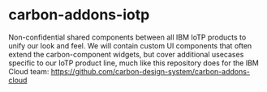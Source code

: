 # carbon-addons-iotp
Non-confidential shared components between all IBM IoTP products to unify our look and feel.  We will contain custom UI components that often extend the carbon-component widgets, but cover additional usecases specific to our IoTP product line, much like this repository does for the IBM Cloud team: https://github.com/carbon-design-system/carbon-addons-cloud
